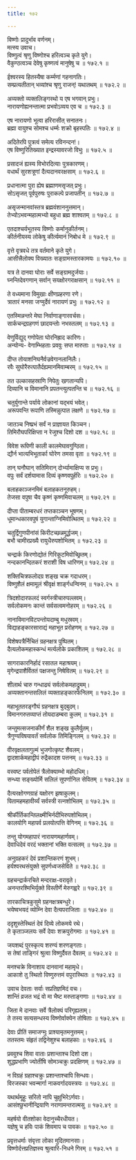 ```yaml
---
title: १७२

---
```

विष्णोः प्रादुर्भाव वर्णनम्।  
मत्स्य उवाच।  
विष्णुत्वं श्रृणु विष्णोश्च हरित्वञ्च कृते युगे।  
वैकुण्ठत्वञ्च देवेषु कृष्णत्वं मानुषेषु च ॥ १७२.१ ॥  
  
ईश्वरस्य हितस्यैषा कर्म्मणां गहनागतिः।  
सम्प्रत्यतीतान् भव्यांश्च श्रृणु राजन्! यथातथम् ॥ १७२.२ ॥  
  
अव्यक्तो व्यक्तलिङ्गस्थो य एष भगवान् प्रभुः।  
नारायणोह्यनन्तात्मा प्रभवोऽव्यय एव च ॥ १७२.३ ॥  
  
एष नारायणो भूत्वा हरिरासीत् सनातनः।  
ब्रह्मा वायुश्च सोमश्च धर्म्मः शक्रो बृहस्पतिः ॥ १७२.४ ॥  
  
अदितेरपि पुत्रत्वं समेत्य रविनन्दन!।  
एष विष्णुरितिख्यात इन्द्रस्यावरजो विभुः ॥ १७२.५ ॥  
  
प्रसादजं ह्यस्य विभोरदित्याः पुत्रकारणम्।  
वधार्थं सुरशत्रूणां दैत्यदानवरक्षसाम् ॥ १७२.६ ॥  
  
प्रधानात्मा पुरा ह्येष ब्रह्माणमसृजत् प्रभुः।  
सोऽसृजत् पूर्वपुरुषः पुराकल्पे प्रजापतीन् ॥ १७२.७ ॥  
  
असृजन्मानवांस्तत्र ब्रह्मवंशाननुत्तमान्।  
तेभ्योऽभवन्महात्मभ्यो बहुधा ब्रह्म शाश्वतम् ॥ १७२.८ ॥  
  
एतदाश्चर्यभूतस्य विष्णोः कर्मानुकीर्तनम्।  
कीर्तनीयस्य लोकेषु कीर्त्यमानं निबोध मे ॥ १७२.९ ॥  
  
वृत्ते वृत्रवधे तत्र वर्तमाने कृते युगे।  
आसीत्त्रैलोक्य विख्यातः सङ्ग्रामस्तारकामयः ॥ १७२.१० ॥  
  
यत्र ते दानवा घोराः सर्वे सङ्ग्रामदुर्जयाः।  
घ्नन्तिदेवगणान् सर्वान् सयक्षोरगराक्षसान् ॥ १७२.११ ॥  
  
ते वध्यमाना विमुखाः क्षीणप्रहरणा रणे।  
त्रातारं मनसा जग्मुर्देवं नारायणं प्रभुः ॥ १७२.१२ ॥  
  
एतस्मिन्नन्तरे मेघा निर्वाणाङ्गारवर्चसः।  
सार्कचन्द्रग्रहगणं छादयन्तोः नभस्तलम् ॥ १७२.१३ ॥  
  
वेणुर्विद्युद् गणोपेता घोरनिह्राद कारिणः।  
अन्योन्य- वेगाम्भिहताः प्रववुः सप्त मारुताः ॥ १७२.१४ ॥  
  
दीप्त तोयाशनिघनैर्वज्रवेगानलानिलैः।  
रवैः सुघोरैरुत्पातैर्दह्यमानमिवाम्बरम् ॥ १७२.१५ ॥  
  
तत उल्कासहस्राणि निपेतुः खगतान्यपि।  
दिव्यानि च विमानानि प्रपतन्त्युत्पतन्ति च ॥ १७२.१६ ॥  
  
चतुर्युगान्ते पर्याये लोकानां यद्भयं भवेत्।  
अरूपवन्ति रूपाणि तस्मिन्नुत्पात लक्षणे ॥ १७२.१७ ॥  
  
जातञ्च निष्प्रभं सर्वं न प्राज्ञायत किञ्चन।  
तिमिरौघपरिक्षिप्ता न रेजुश्च दिशो दश ॥ १७२.१८ ॥  
  
विवेश रूपिणी काली कालमेघावगुण्ठिता।  
द्यौर्न भात्यभिभूतार्का घोरेण तमसा वृता ॥ १७२.१९ ॥  
  
तान् घनौघान् सतिमिरान् दोर्भ्यामाक्षिप्य स प्रभुः।  
वपुः सर्वं दर्शयामास दिव्यं कृष्णवपुर्हरिः ॥ १७२.२० ॥  
  
बलाहकाञ्जनमिमं बलाहकतनूरुहम्।  
तेजसा वपुषा चैव कृष्णं कृष्णमिवाचलम् ॥ १७२.२१ ॥  
  
दीप्ता पीताम्बरधरं तप्तकाञ्चन भूषणम्।  
धूमान्धकारवपुषं युगान्ताग्निमिवोत्थितम् ॥ १७२.२२ ॥  
  
चतुर्द्विगुणपीनांसं किरीटच्छन्नमूर्द्धजम्।  
बभौ चामीरप्रख्यै रायुधैरुपशोभितम् ॥ १७२.२३ ॥  
  
चन्द्रार्क किरणोद्योतं गिरिकूटमिवोच्छ्रितम्।  
नन्दकानन्दितकरं शराशी विष धारिणम्॥ १७२.२४ ॥  
  
शक्तिचित्रफलोदग्र शङ्ख चक्र गदाधरम्।  
विष्णुशैलं क्षमामूलं श्रीवृक्षं शार्ङ्गधन्विनम् ॥ १७२.२५ ॥  
  
त्रिदशोदारफलदं स्वर्गस्त्रीचारुपल्लवम्।  
सर्वलोकमनः कान्तं सर्वसत्वमनोहरम् ॥ १७२.२६ ॥  
  
नानाविमानविटपन्तोयदाम्बु मधुस्रवम्।  
विद्याहङ्कारसाराद्यं महाभूत प्ररोहणम् ॥ १७२.२७ ॥  
  
विशेषपत्रैर्निचितं ग्रहनक्षत्र पुष्पितम्।  
दैत्यलोकमहास्कन्धं मर्त्यलोके प्रकाशितम् ॥ १७२.२८ ॥  
  
सागराकारनिर्हादं रसातल महाश्रयम्।  
मृगेन्द्रपाशैर्विततं पक्षजन्तु निषेवितम् ॥ १७२.२९ ॥  
  
शीलार्थ चारु गन्धाढ्यं सर्वलोकमहाद्रुमम्।  
अव्यक्तानन्तसलिलं व्यक्ताहङ्कारफेनिलम् ॥ १७२.३० ॥  
  
महाभूततरङ्गौघं ग्रहनक्षत्र बुद्बुदम्।  
विमानगरुतव्याप्तं तोयदाडम्बरा कुलम् ॥ १७२.३१ ॥  
  
जन्तुमत्सजनाकीर्णं शैल शङ्ख कुलैर्युतम्।  
त्रैगुण्यविषयावर्तं सर्वलोक तिमिङ्गिलम् ॥ १७२.३२ ॥  
  
वीरवृक्षलतागुल्मं भुजगोत्कृष्ट शैवलम्।  
द्वादशार्कमहाद्वीपं रुद्रैकादश पत्तनम् ॥ १७२.३३ ॥  
  
वस्वष्ट पर्वतोपेतं त्रैलोक्याम्भो महोदधिम्।  
सन्ध्या सङ्ख्योर्मि सलिलं सुपर्णानिल सेवितम् ॥ १७२.३४ ॥  
  
दैत्यरक्षोगणग्राहं यक्षोरग झषाकुलम्।  
पितामहमहावीर्य्यं सर्वस्त्री रत्नशोभितम् ॥ १७२.३५ ॥  
  
श्रीर्कीर्तिकान्तिलक्ष्मीभिर्नदीभिरुपशोभितम्।  
कालयोगि महापर्व प्रलयोत्पत्ति वेगिनम् ॥ १७२.३६ ॥  
  
तन्तु योगमहापारं नारायणमहार्णवम्।  
देवाधिदेवं वरदं भक्तानां भक्ति वत्सलम् ॥ १७२.३७ ॥  
  
अनुग्रहकरं देवं प्रशान्तिकरणं शुभम्।  
हर्यश्वरथसंयुक्ते सुपर्णध्वजसेविते ॥ १७२.३८ ॥  
  
ग्रहचन्द्रार्करचिते मन्दराक्ष-वरावृते।  
अनन्तरश्मिभिर्युक्ते विस्तीर्णे मेरुगह्वरे ॥ १७२.३९ ॥  
  
तारकाचित्रकुसुमे ग्रहनक्षत्रबन्धुरे।  
भयेष्वभयदं व्योम्नि देवा दैत्यपराजिताः ॥ १७२.४० ॥  
  
ददृशुस्तेस्थितं देवं दिव्ये लोकमये रथे।  
ते कृताञ्जलयः सर्वे देवाः शक्रपुरोगमाः ॥ १७२.४१ ॥  
  
जयशब्दं पुरस्कृत्य शरण्यं शरणङ्गताः।  
स तेषां ताङ्गिरं श्रुत्वा विष्णुर्दैवत दैवतम् ॥ १७२.४२ ॥  
  
मनश्चक्रे विनाशाय दानवानां महामृधे।  
आकाशे तु स्थितो विष्णुरुत्तमं वपुरास्थितः ॥ १७२.४३ ॥  
  
उवाच देवताः सर्वाः सप्रतिज्ञमिदं वचः।  
शान्तिं व्रजत भद्रं वो मा भैष्ट मरुताङ्गणाः ॥ १७२.४४ ॥  
  
जिता मे दानवाः सर्वे त्रैलोक्यं परिगृह्यताम्।  
ते तस्य सत्यसन्धस्य विष्णोर्वाक्येन तोषिताः ॥ १७२.४५ ॥  
  
देवाः प्रीतिं समाजग्मुः प्राश्यामृतमनुत्तमम्।  
ततस्तमः संहृतं तद्विनेशुश्च बलाहकाः ॥ १७२.४६ ॥  
  
प्रववुश्च शिवा वाताः प्रशान्ताश्च दिशो दश।  
शुद्धप्रभाणि ज्योतींषि सोमञ्चक्रुः प्रदक्षिणम् ॥ १७२.४७ ॥  
  
न विग्रहं ग्रहाश्चक्रुः प्रशान्ताश्चापि सिन्धवः।  
विरजस्का भवन्मार्गा नाकवर्गादयस्त्रयः ॥ १७२.४८ ॥  
  
यथार्थमूहुः सरितो नापि चुक्षुभिरेऽर्णवाः।  
आसंश्छुभानीन्द्रियाणि नराणामन्तरात्मसु ॥ १७२.४९ ॥  
  
महर्षयो वीतशोका वेदानुच्चैरधीयत।  
यज्ञेषु च हविः पाकं शिवमाप च पावकः ॥ १७२.५० ॥  
  
प्रवृत्तधर्माः संवृत्ता लोका मुदितमानसाः।  
विष्णोर्दत्तप्रतिज्ञस्य श्रुत्वारि-निधने गिरम् ॥ १७२.५१ ॥